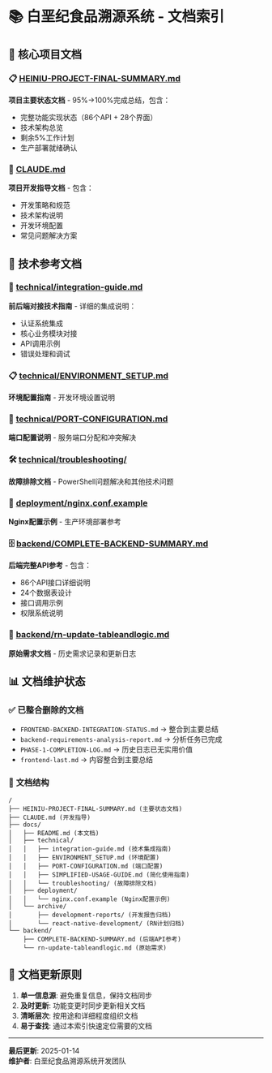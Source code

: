 # 📚 白垩纪食品溯源系统 - 文档索引

## 🎯 核心项目文档

### 📋 [HEINIU-PROJECT-FINAL-SUMMARY.md](../HEINIU-PROJECT-FINAL-SUMMARY.md)
**项目主要状态文档** - 95%→100%完成总结，包含：
- 完整功能实现状态（86个API + 28个界面）
- 技术架构总览
- 剩余5%工作计划
- 生产部署就绪确认

### 📖 [CLAUDE.md](../CLAUDE.md)
**项目开发指导文档** - 包含：
- 开发策略和规范
- 技术架构说明
- 开发环境配置
- 常见问题解决方案

## 🔧 技术参考文档

### 🔗 [technical/integration-guide.md](./technical/integration-guide.md)
**前后端对接技术指南** - 详细的集成说明：
- 认证系统集成
- 核心业务模块对接
- API调用示例
- 错误处理和调试

### 📋 [technical/ENVIRONMENT_SETUP.md](./technical/ENVIRONMENT_SETUP.md)
**环境配置指南** - 开发环境设置说明

### 🔧 [technical/PORT-CONFIGURATION.md](./technical/PORT-CONFIGURATION.md)
**端口配置说明** - 服务端口分配和冲突解决

### 🛠️ [technical/troubleshooting/](./technical/troubleshooting/)
**故障排除文档** - PowerShell问题解决和其他技术问题

### 🚀 [deployment/nginx.conf.example](./deployment/nginx.conf.example)
**Nginx配置示例** - 生产环境部署参考

### 🗄️ [backend/COMPLETE-BACKEND-SUMMARY.md](../backend/COMPLETE-BACKEND-SUMMARY.md)
**后端完整API参考** - 包含：
- 86个API接口详细说明
- 24个数据表设计
- 接口调用示例
- 权限系统说明

### 📝 [backend/rn-update-tableandlogic.md](../backend/rn-update-tableandlogic.md)
**原始需求文档** - 历史需求记录和更新日志

## 📊 文档维护状态

### ✅ **已整合删除的文档**
- `FRONTEND-BACKEND-INTEGRATION-STATUS.md` → 整合到主要总结
- `backend-requirements-analysis-report.md` → 分析任务已完成
- `PHASE-1-COMPLETION-LOG.md` → 历史日志已无实用价值
- `frontend-last.md` → 内容整合到主要总结

### 📁 **文档结构**
```
/
├── HEINIU-PROJECT-FINAL-SUMMARY.md (主要状态文档)
├── CLAUDE.md (开发指导)
├── docs/
│   ├── README.md (本文档)
│   ├── technical/
│   │   ├── integration-guide.md (技术集成指南)
│   │   ├── ENVIRONMENT_SETUP.md (环境配置)
│   │   ├── PORT-CONFIGURATION.md (端口配置)
│   │   ├── SIMPLIFIED-USAGE-GUIDE.md (简化使用指南)
│   │   └── troubleshooting/ (故障排除文档)
│   ├── deployment/
│   │   └── nginx.conf.example (Nginx配置示例)
│   └── archive/
│       ├── development-reports/ (开发报告归档)
│       └── react-native-development/ (RN计划归档)
└── backend/
    ├── COMPLETE-BACKEND-SUMMARY.md (后端API参考)
    └── rn-update-tableandlogic.md (原始需求)
```

## 🔄 文档更新原则

1. **单一信息源**: 避免重复信息，保持文档同步
2. **及时更新**: 功能变更时同步更新相关文档
3. **清晰层次**: 按用途和详细程度组织文档
4. **易于查找**: 通过本索引快速定位需要的文档

---

**最后更新**: 2025-01-14  
**维护者**: 白垩纪食品溯源系统开发团队